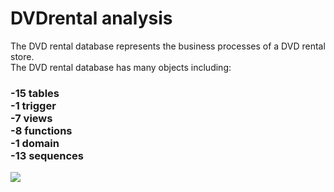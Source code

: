 # DVDrental analysis

The DVD rental database represents the business processes of a DVD rental store.<br/>
The DVD rental database has many objects including:

  <h3>-15 tables<br/>
  -1 trigger<br/>
  -7 views<br/>
  -8 functions<br/>
  -1 domain<br/>
  -13 sequences<br/></h3>

![](images/dvd-rental-sample-database-diagram.png)


